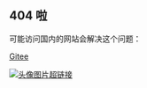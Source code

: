 ## 404 啦

可能访问国内的网站会解决这个问题：

[Gitee](https://tigerhall.gitee.io/blog)

[![头像图片超链接](../../assect/pic/head.jpg?small)](https://tigerhall.gitee.io)
